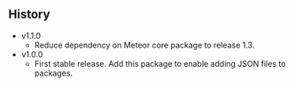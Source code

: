 History
------------------------------------------------------------------------------
* v1.1.0
    * Reduce dependency on Meteor core package to release 1.3.
* v1.0.0
    * First stable release. Add this package to enable adding JSON files to packages.
